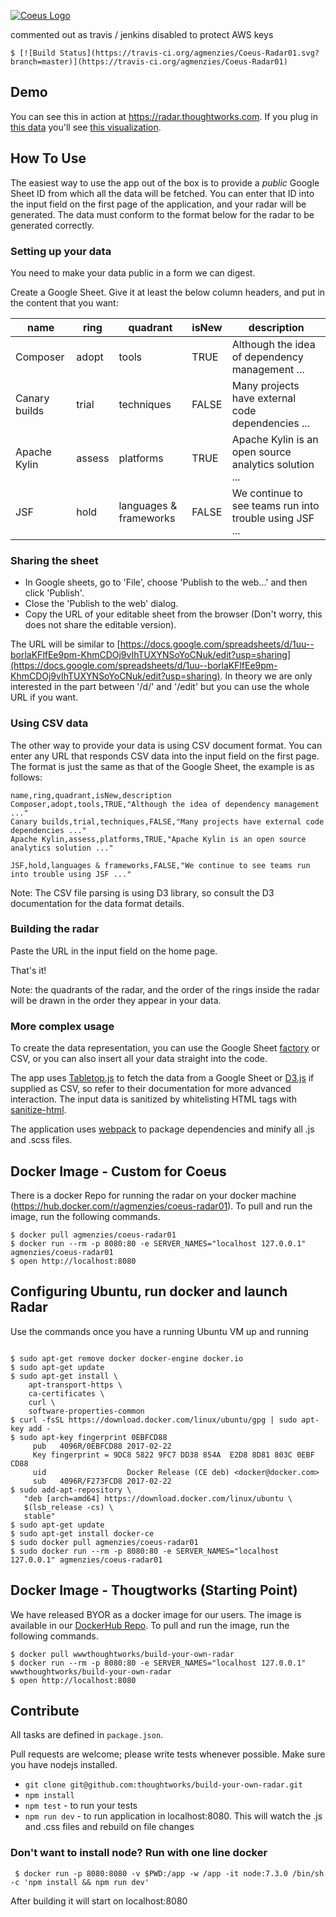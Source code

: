 [![Coeus Logo](https://www.coeusconsulting.co.uk/wp-content/themes/vantage-child/images/coeus-consulting.svg)](https://www.coeusconsulting.co.uk)

commented out as travis / jenkins disabled to protect AWS keys

    $ [![Build Status](https://travis-ci.org/agmenzies/Coeus-Radar01.svg?branch=master)](https://travis-ci.org/agmenzies/Coeus-Radar01)

## Demo

You can see this in action at https://radar.thoughtworks.com. If you plug in [this data](https://docs.google.com/spreadsheets/d/1uu--borlaKFlfEe9pm-KhmCDOj9vIhTUXYNSoYoCNuk) you'll see [this visualization](https://docs.google.com/spreadsheets/d/1uu--borlaKFlfEe9pm-KhmCDOj9vIhTUXYNSoYoCNuk). 

## How To Use

The easiest way to use the app out of the box is to provide a *public* Google Sheet ID from which all the data will be fetched. You can enter that ID into the input field on the first page of the application, and your radar will be generated. The data must conform to the format below for the radar to be generated correctly.

### Setting up your data

You need to make your data public in a form we can digest.

Create a Google Sheet. Give it at least the below column headers, and put in the content that you want:

| name          | ring   | quadrant               | isNew | description                                             |
|---------------|--------|------------------------|-------|---------------------------------------------------------|
| Composer      | adopt  | tools                  | TRUE  | Although the idea of dependency management ...          |
| Canary builds | trial  | techniques             | FALSE | Many projects have external code dependencies ...       |
| Apache Kylin  | assess | platforms              | TRUE  | Apache Kylin is an open source analytics solution ...   |
| JSF           | hold   | languages & frameworks | FALSE | We continue to see teams run into trouble using JSF ... |

### Sharing the sheet

* In Google sheets, go to 'File', choose 'Publish to the web...' and then click 'Publish'.
* Close the 'Publish to the web' dialog.
* Copy the URL of your editable sheet from the browser (Don't worry, this does not share the editable version). 

The URL will be similar to [https://docs.google.com/spreadsheets/d/1uu--borlaKFlfEe9pm-KhmCDOj9vIhTUXYNSoYoCNuk/edit?usp=sharing](https://docs.google.com/spreadsheets/d/1uu--borlaKFlfEe9pm-KhmCDOj9vIhTUXYNSoYoCNuk/edit?usp=sharing). In theory we are only interested in the part between '/d/' and '/edit' but you can use the whole URL if you want.

### Using CSV data
The other way to provide your data is using CSV document format.
You can enter any URL that responds CSV data into the input field on the first page.
The format is just the same as that of the Google Sheet, the example is as follows:

```
name,ring,quadrant,isNew,description  
Composer,adopt,tools,TRUE,"Although the idea of dependency management ..."  
Canary builds,trial,techniques,FALSE,"Many projects have external code dependencies ..."  
Apache Kylin,assess,platforms,TRUE,"Apache Kylin is an open source analytics solution ..."  

JSF,hold,languages & frameworks,FALSE,"We continue to see teams run into trouble using JSF ..."  
```

Note: The CSV file parsing is using D3 library, so consult the D3 documentation for the data format details.

### Building the radar

Paste the URL in the input field on the home page.

That's it!

Note: the quadrants of the radar, and the order of the rings inside the radar will be drawn in the order they appear in your data.

### More complex usage

To create the data representation, you can use the Google Sheet [factory](/src/util/factory.js) or CSV, or you can also insert all your data straight into the code.

The app uses [Tabletop.js](https://github.com/jsoma/tabletop) to fetch the data from a Google Sheet or [D3.js](https://d3js.org/) if supplied as CSV, so refer to their documentation for more advanced interaction.  The input data is sanitized by whitelisting HTML tags with [sanitize-html](https://github.com/punkave/sanitize-html).

The application uses [webpack](https://webpack.github.io/) to package dependencies and minify all .js and .scss files.


## Docker Image - Custom for Coeus
There is a docker Repo for running the radar on your docker machine
(https://hub.docker.com/r/agmenzies/coeus-radar01). To pull and run the image, run the following commands.

```
$ docker pull agmenzies/coeus-radar01
$ docker run --rm -p 8080:80 -e SERVER_NAMES="localhost 127.0.0.1" agmenzies/coeus-radar01
$ open http://localhost:8080
```

## Configuring Ubuntu, run docker and launch Radar 
Use the commands once you have a running Ubuntu VM up and running
```

$ sudo apt-get remove docker docker-engine docker.io
$ sudo apt-get update
$ sudo apt-get install \
    apt-transport-https \
    ca-certificates \
    curl \
    software-properties-common
$ curl -fsSL https://download.docker.com/linux/ubuntu/gpg | sudo apt-key add -
$ sudo apt-key fingerprint 0EBFCD88
     pub   4096R/0EBFCD88 2017-02-22
     Key fingerprint = 9DC8 5822 9FC7 DD38 854A  E2D8 8D81 803C 0EBF CD88
     uid                  Docker Release (CE deb) <docker@docker.com>
     sub   4096R/F273FCD8 2017-02-22
$ sudo add-apt-repository \
   "deb [arch=amd64] https://download.docker.com/linux/ubuntu \
   $(lsb_release -cs) \
   stable"
$ sudo apt-get update
$ sudo apt-get install docker-ce
$ sudo docker pull agmenzies/coeus-radar01
$ sudo docker run --rm -p 8080:80 -e SERVER_NAMES="localhost 127.0.0.1" agmenzies/coeus-radar01
```

## Docker Image - Thougtworks (Starting Point)
We have released BYOR as a docker image for our users. The image is available in our [DockerHub Repo](https://hub.docker.com/r/wwwthoughtworks/build-your-own-radar/). To pull and run the image, run the following commands.
```
$ docker pull wwwthoughtworks/build-your-own-radar
$ docker run --rm -p 8080:80 -e SERVER_NAMES="localhost 127.0.0.1" wwwthoughtworks/build-your-own-radar
$ open http://localhost:8080
```

## Contribute

All tasks are defined in `package.json`.

Pull requests are welcome; please write tests whenever possible. 
Make sure you have nodejs installed.

- `git clone git@github.com:thoughtworks/build-your-own-radar.git`
- `npm install`
- `npm test` - to run your tests
- `npm run dev` - to run application in localhost:8080. This will watch the .js and .css files and rebuild on file changes

### Don't want to install node? Run with one line docker

     $ docker run -p 8080:8080 -v $PWD:/app -w /app -it node:7.3.0 /bin/sh -c 'npm install && npm run dev'

After building it will start on localhost:8080
